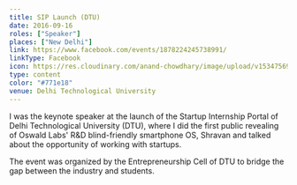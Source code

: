 ```yaml
---
title: SIP Launch (DTU)
date: 2016-09-16
roles: ["Speaker"]
places: ["New Delhi"]
link: https://www.facebook.com/events/1878224245738991/
linkType: Facebook
icon: https://res.cloudinary.com/anand-chowdhary/image/upload/v1534756941/icons/dtu.png
type: content
color: "#771e18"
venue: Delhi Technological University
---
```


I was the keynote speaker at the launch of the Startup Internship Portal of Delhi Technological University (DTU), where I did the first public revealing of Oswald Labs' R&D blind-friendly smartphone OS, Shravan and talked about the opportunity of working with startups.

<!--more-->

The event was organized by the Entrepreneurship Cell of DTU to bridge the gap between the industry and students.